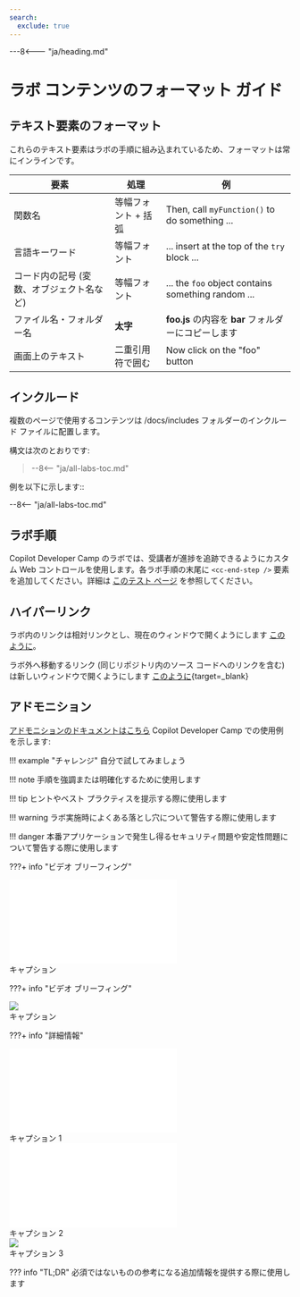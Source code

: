 ```yaml
---
search:
  exclude: true
---
```

---8<--- "ja/heading.md"

# ラボ コンテンツのフォーマット ガイド

## テキスト要素のフォーマット

これらのテキスト要素はラボの手順に組み込まれているため、フォーマットは常にインラインです。

| 要素 | 処理 | 例 |
|---|---|---|
| 関数名 | 等幅フォント + 括弧 | Then, call `myFunction()` to do something ... |
| 言語キーワード | 等幅フォント | ... insert at the top of the `try` block ... |
| コード内の記号 (変数、オブジェクト名など) | 等幅フォント | ... the `foo` object contains something random ... |
| ファイル名・フォルダー名 | **太字** | **foo.js** の内容を **bar** フォルダーにコピーします |
| 画面上のテキスト | 二重引用符で囲む | Now click on the "foo" button |

## インクルード

複数のページで使用するコンテンツは /docs/includes フォルダーのインクルード ファイルに配置します。

構文は次のとおりです:

<blockquote>--8<-- "ja/all-labs-toc.md"</blockquote>

例を以下に示します::

--8<-- "ja/all-labs-toc.md"

## ラボ手順

Copilot Developer Camp のラボでは、受講者が進捗を追跡できるようにカスタム Web コントロールを使用します。各ラボ手順の末尾に `<cc-end-step />` 要素を追加してください。詳細は [このテスト ページ](../../test) を参照してください。

## ハイパーリンク

ラボ内のリンクは相対リンクとし、現在のウィンドウで開くようにします [このように](./labFormat.md)。

ラボ外へ移動するリンク (同じリポジトリ内のソース コードへのリンクを含む) は新しいウィンドウで開くようにします [このように](https://github.com/microsoft/app-camp/blob/main/src/create-core-app/aad/A01-begin-app/client/index.html){target=_blank}

## アドモニション

[アドモニションのドキュメントはこちら](https://squidfunk.github.io/mkdocs-material/reference/admonitions/)
Copilot Developer Camp での使用例を示します:

!!! example "チャレンジ"
    自分で試してみましょう

!!! note
    手順を強調または明確化するために使用します

!!! tip
    ヒントやベスト プラクティスを提示する際に使用します

!!! warning
    ラボ実施時によくある落とし穴について警告する際に使用します

!!! danger
    本番アプリケーションで発生し得るセキュリティ問題や安定性問題について警告する際に使用します

???+ info "ビデオ ブリーフィング"
    <div class="video">
      <iframe src="//www.youtube.com/embed/EQuB8l4sccg" frameborder="0" allowfullscreen></iframe>
      <div>キャプション</div>
    </div>

???+ info "ビデオ ブリーフィング"
    <div class="video">
      <img src="/copilot-camp/assets/images/video-coming-soon.png"></img>
      <div>キャプション</div>
    </div>

???+ info "詳細情報"
    <div class="tinyVideo">
      <iframe src="//www.youtube.com/embed/EQuB8l4sccg" frameborder="0" allowfullscreen></iframe>
      <div>キャプション 1</div>
    </div>
    <div class="tinyVideo">
      <iframe src="//www.youtube.com/embed/EQuB8l4sccg" frameborder="0" allowfullscreen></iframe>
      <div>キャプション 2</div>
    </div>
    <div class="tinyVideo">
      <img src="/copilot-camp/assets/images/video-coming-soon.png"></img>
      <div>キャプション 3</div>
    </div>

??? info "TL;DR"
    必須ではないものの参考になる追加情報を提供する際に使用します
